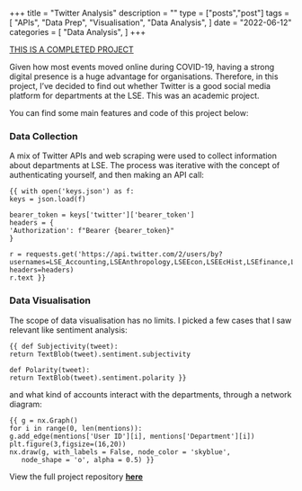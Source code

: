 +++
title = "Twitter Analysis"
description = ""
type = ["posts","post"]
tags = [
    "APIs",
    "Data Prep",
    "Visualisation",
    "Data Analysis",
]
date = "2022-06-12"
categories = [
    "Data Analysis",
]
+++

[THIS IS A COMPLETED PROJECT](https://github.com/rachelsohzc/Twitter-Analytics)

Given how most events moved online during COVID-19, having a strong digital presence is a huge advantage for organisations. Therefore, in this project, I’ve decided to find out whether Twitter is a good social media platform for departments at the LSE. This was an academic project.

You can find some main features and code of this project below:

### Data Collection

A mix of Twitter APIs and web scraping were used to collect information about departments at LSE. The process was iterative with the concept of authenticating yourself, and then making an API call:

```
{{ with open('keys.json') as f:
keys = json.load(f)

bearer_token = keys['twitter']['bearer_token']
headers = {
'Authorization': f"Bearer {bearer_token}"
}

r = requests.get('https://api.twitter.com/2/users/by?usernames=LSE_Accounting,LSEAnthropology,LSEEcon,LSEEcHist,LSEfinance,LSEGenderTweet,LSEGeography,LSEGovernment,LSEHealthPolicy,LSE_ID,lsehistory,LSEIRDept,lselangcentre,LSELaw,LSEManagement,LSEMaths,MediaLSE,MethodologyLSE,LSEPhilosophy,LSEBehavioural,LSESocialPolicy,LSEsociology,LSEStatistics&user.fields=public_metrics', headers=headers)
r.text }}

```

### Data Visualisation

The scope of data visualisation has no limits. I picked a few cases that I saw relevant like sentiment analysis:

```
{{ def Subjectivity(tweet):
return TextBlob(tweet).sentiment.subjectivity

def Polarity(tweet):
return TextBlob(tweet).sentiment.polarity }}
```

and what kind of accounts interact with the departments, through a network diagram:

```
{{ g = nx.Graph()
for i in range(0, len(mentions)):
g.add_edge(mentions['User ID'][i], mentions['Department'][i])
plt.figure(3,figsize=(16,20))
nx.draw(g, with_labels = False, node_color = 'skyblue',
   node_shape = 'o', alpha = 0.5) }}
```

View the full project repository **[here](https://github.com/rachelsohzc/Twitter-Analytics)**
